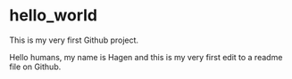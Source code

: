 # hello_world
This is my very first Github project.

Hello humans,
my name is Hagen and this is my very first edit to a readme file on Github.
